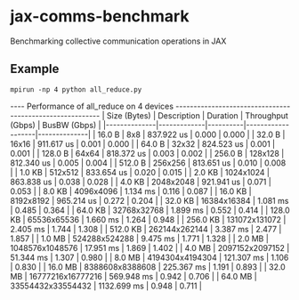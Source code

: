 # jax-comms-benchmark
Benchmarking collective communication operations in JAX

## Example
`mpirun -np 4 python all_reduce.py`

---- Performance of all_reduce on 4 devices ---------------------------------------------------------
| Size (Bytes) | Description | Duration | Throughput (Gbps) | BusBW (Gbps) |
|--------------|-------------|----------|-------------------|--------------|
| 16.0 B | 8x8 | 837.922 us | 0.000 | 0.000 |
| 32.0 B | 16x16 | 911.617 us | 0.001 | 0.000 |
| 64.0 B | 32x32 | 824.523 us | 0.001 | 0.001 |
| 128.0 B | 64x64 | 818.372 us | 0.003 | 0.002 |
| 256.0 B | 128x128 | 812.340 us | 0.005 | 0.004 |
| 512.0 B | 256x256 | 813.651 us | 0.010 | 0.008 |
| 1.0 KB | 512x512 | 833.654 us | 0.020 | 0.015 |
| 2.0 KB | 1024x1024 | 863.838 us | 0.038 | 0.028 |
| 4.0 KB | 2048x2048 | 921.941 us | 0.071 | 0.053 |
| 8.0 KB | 4096x4096 | 1.134 ms | 0.116 | 0.087 |
| 16.0 KB | 8192x8192 | 965.214 us | 0.272 | 0.204 |
| 32.0 KB | 16384x16384 | 1.081 ms | 0.485 | 0.364 |
| 64.0 KB | 32768x32768 | 1.899 ms | 0.552 | 0.414 |
| 128.0 KB | 65536x65536 | 1.660 ms | 1.264 | 0.948 |
| 256.0 KB | 131072x131072 | 2.405 ms | 1.744 | 1.308 |
| 512.0 KB | 262144x262144 | 3.387 ms | 2.477 | 1.857 |
| 1.0 MB | 524288x524288 | 9.475 ms | 1.771 | 1.328 |
| 2.0 MB | 1048576x1048576 | 17.951 ms | 1.869 | 1.402 |
| 4.0 MB | 2097152x2097152 | 51.344 ms | 1.307 | 0.980 |
| 8.0 MB | 4194304x4194304 | 121.307 ms | 1.106 | 0.830 |
| 16.0 MB | 8388608x8388608 | 225.367 ms | 1.191 | 0.893 |
| 32.0 MB | 16777216x16777216 | 569.948 ms | 0.942 | 0.706 |
| 64.0 MB | 33554432x33554432 | 1132.699 ms | 0.948 | 0.711 |
